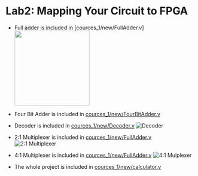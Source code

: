 # Lab2: Mapping Your Circuit to FPGA
* Full adder is included in [cources_1/new/FullAdder.v] <img src="https://github.com/duyubo/DigitalDesign-computerArchitecture/blob/main/lab2/sources_1/new/FullAdder.v)
![Full Adder](https://github.com/duyubo/DigitalDesign-computerArchitecture/blob/main/lab2/images/FullAdder.png" width="200" height="200" />

* Four Bit Adder is included in [cources_1/new/FourBitAdder.v](https://github.com/duyubo/DigitalDesign-computerArchitecture/blob/main/lab2/sources_1/new/FourBitAdder.v)

* Decoder is included in [cources_1/new/Decoder.v](https://github.com/duyubo/DigitalDesign-computerArchitecture/blob/main/lab2/sources_1/new/Decoder.v)
![Decoder](https://github.com/duyubo/DigitalDesign-computerArchitecture/blob/main/lab2/images/Decoder.png)

* 2:1 Multiplexer is included in [cources_1/new/FullAdder.v](https://github.com/duyubo/DigitalDesign-computerArchitecture/blob/main/lab2/sources_1/new/multiplexer2_1.v)
![2:1 Multiplexer](https://github.com/duyubo/DigitalDesign-computerArchitecture/blob/main/lab2/images/MUX2_1.png)

* 4:1 Multiplexer is included in [cources_1/new/FullAdder.v](https://github.com/duyubo/DigitalDesign-computerArchitecture/blob/main/lab2/sources_1/new/multiplexer4_1.v)
![4:1 Mulplexer](https://github.com/duyubo/DigitalDesign-computerArchitecture/blob/main/lab2/images/MUX4_1.png)

* The whole project is included in [cources_1/new/calculator.v](https://github.com/duyubo/DigitalDesign-computerArchitecture/blob/main/lab2/sources_1/new/calculator.v)

